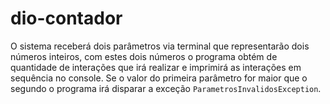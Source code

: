 # dio-contador

O sistema receberá dois parâmetros via terminal que representarão dois números inteiros, com estes dois números o programa obtém de quantidade de interações que irá realizar e imprimirá as interações em sequência no console. Se o valor do primeira parâmetro for maior que o segundo o programa irá disparar a exceção `ParametrosInvalidosException`.
